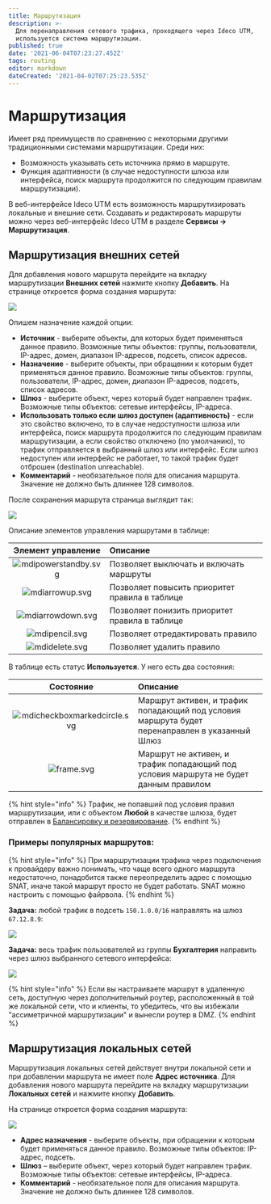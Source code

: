 ```yaml
---
title: Маршрутизация
description: >-
  Для перенаправления сетевого трафика, проходящего через Ideco UTM,
  используется система маршрутизации.
published: true
date: '2021-06-04T07:23:27.452Z'
tags: routing
editor: markdown
dateCreated: '2021-04-02T07:25:23.535Z'
---
```


# Маршрутизация

Имеет ряд преимуществ по сравнению с некоторыми другими традиционными системами маршрутизации. Среди них:

* Возможность указывать сеть источника прямо в маршруте.
* Функция адаптивности \(в случае недоступности шлюза или интерфейса, поиск маршрута продолжится по следующим правилам маршрутизации\).

В веб-интерфейсе Ideco UTM есть возможность маршрутизировать локальные и внешние сети. Создавать и редактировать маршруты можно через веб-интерфейс Ideco UTM в разделе **Сервисы -&gt; Маршрутизация**.

## Маршрутизация внешних сетей

Для добавления нового маршрута перейдите на вкладку маршрутизации **Внешних сетей** нажмите кнопку **Добавить**. На странице откроется форма создания маршрута:

![](../../.gitbook/assets/route_out_net.png)

Опишем назначение каждой опции:

* **Источник** - выберите объекты, для которых будет применяться данное правило. Возможные типы объектов: группы, пользователи, IP-адрес, домен, диапазон IP-адресов, подсеть, список адресов.
* **Назначение** - выберите объекты, при обращении к которым будет применяться данное правило. Возможные типы объектов: группы, пользователи, IP-адрес, домен, диапазон IP-адресов, подсеть, список адресов.
* **Шлюз** - выберите объект, через который будет направлен трафик. Возможные типы объектов: сетевые интерфейсы, IP-адреса.
* **Использовать только если шлюз доступен \(адаптивность\)** - если это свойство включено, то в случае недоступности шлюза или интерфейса, поиск маршрута продолжится по следующим правилам маршрутизации, а если свойство отключено \(по умолчанию\), то трафик отправляется в выбранный шлюз или интерфейс. Если шлюз недоступен или интерфейс не работает, то такой трафик будет отброшен \(destination unreachable\).
* **Комментарий** - необязательное поля для описания маршрута. Значение не должно быть длиннее 128 символов.

После сохранения маршрута страница выглядит так:

![](../../.gitbook/assets/routing-outside.png)

Описание элементов управления маршрутами в таблице:

| Элемент управление | Описание |
| :---: | :--- |
| ![mdipowerstandby.svg](../../.gitbook/assets/mdipowerstandby.svg) | Позволяет выключать и включать маршруты |
| ![mdiarrowup.svg](../../.gitbook/assets/mdiarrowup.svg) | Позволяет повысить приоритет правила в таблице |
| ![mdiarrowdown.svg](../../.gitbook/assets/mdiarrowdown.svg) | Позволяет понизить приоритет правила в таблице |
| ![mdipencil.svg](../../.gitbook/assets/mdipencil.svg) | Позволяет отредактировать правило |
| ![mdidelete.svg](../../.gitbook/assets/mdidelete.svg) | Позволяет удалить правило |

В таблице есть статус **Используется**. У него есть два состояния:

| Состояние | Описание |
| :---: | :--- |
| ![mdicheckboxmarkedcircle.svg](../../.gitbook/assets/mdicheckboxmarkedcircle.svg) | Маршрут активен, и трафик попадающий под условия маршрута будет перенаправлен в указанный Шлюз |
| ![frame.svg](../../.gitbook/assets/frame.svg) | Маршрут не активен, и трафик попадающий под условия маршрута не будет данным правилом |

{% hint style="info" %}
Трафик, не попавший под условия правил маршрутизации, или с объектом **Любой** в качестве шлюза, будет отправлен в [Балансировку и резервирование](https://github.com/ideco-team/docsUTM/tree/c6fdc8e9437797db7478b8404ef059e57173d3af/Настройка/Подключение-к-провайдеру/Одновременное-подключение-к-нескольким-провайдерам/README.md).
{% endhint %}

### Примеры популярных маршрутов:

{% hint style="info" %}
При маршрутизации трафика через подключения к провайдеру важно понимать, что чаще всего одного маршрута недостаточно, понадобится также переопределить адрес с помощью SNAT, иначе такой маршрут просто не будет работать. SNAT можно настроить с помощью файрвола.
{% endhint %}

**Задача:** любой трафик в подсеть `150.1.0.0/16` направлять на шлюз `67.12.8.9`: 

![](../../.gitbook/assets/route_123%20%281%29.png)

**Задача:** весь трафик пользователей из группы **Бухгалтерия** направить через шлюз выбранного сетевого интерфейса:

![](../../.gitbook/assets/route_12345.png)

{% hint style="info" %}
Если вы настраиваете маршрут в удаленную сеть, доступную через дополнительный роутер, расположенный в той же локальной сети, что и клиенты, то убедитесь, что вы избежали "ассиметричной маршрутизации" и вынесли роутер в DMZ. 
{% endhint %}

## Маршрутизация локальных сетей

Маршрутизация локальных сетей действует внутри локальной сети и при добавлении маршрута не имеет поле **Адрес источника**. Для добавления нового маршрута перейдите на вкладку маршрутизации **Локальных сетей** и нажмите кнопку **Добавить**.

На странице откроется форма создания маршрута:

![](../../.gitbook/assets/route_local.png)

* **Адрес назначения** - выберите объекты, при обращении к которым будет применяться данное правило. Возможные типы объектов: IP-адрес, подсеть.
* **Шлюз** – выберите объект, через который будет направлен трафик. Возможные типы объектов: сетевые интерфейсы, IP-адреса.
* **Комментарий** - необязательное поля для описания маршрута. Значение не должно быть длиннее 128 символов.

